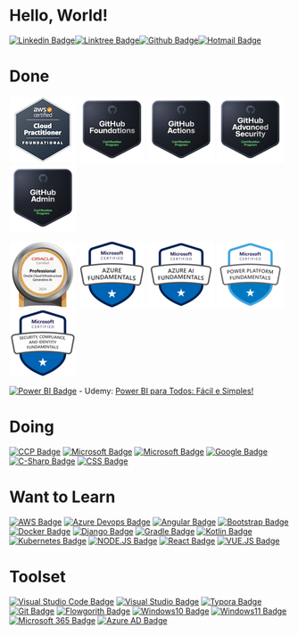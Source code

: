 # Hello, World!

[![Linkedin Badge](https://img.shields.io/badge/-LinkedIn-blue?style=flat-square&logo=Linkedin&logoColor=white&link=https://www.linkedin.com/in/rafael-silva-willians/)](https://www.linkedin.com/in/rafael-silva-willians/)[![Linktree Badge](https://img.shields.io/badge/-Linktr.ee-green?style=flat-square&logo=Linktree&logoColor=white&link=https://linktr.ee/rafawillians)](https://linktr.ee/rafawillians/)[![Github Badge](https://img.shields.io/badge/-Github-000?style=flat-square&logo=Github&logoColor=white&link=https://github.com/RafaelWillians)](https://github.com/RafaelWillians)[![Hotmail Badge](https://img.shields.io/badge/-Email-blue?style=flat-square&logo=microsoft-outlook&logoColor=white&link=mailto:rafael.willians@outlook.com)](mailto:rafael.willians@outlook.com)


# Done

[![AWS Certified Cloud Practitioner](/logo/aws-certified-cloud-practitioner.png)](https://cp.certmetrics.com/amazon/en/public/verify/credential/0e27829ffd0d42ac9a5422e633549d53)
[![GitHub Badge](/logo/github-foundations.png)](https://www.credly.com/badges/71c02d39-c700-41b3-9838-8ee81c3d8ea4/public_url)
[![GitHub Actions](/logo/github-actions.png)](https://www.credly.com/badges/0c14e7ef-6cf6-4c0e-8633-33b84be898e1/public_url)
[![GitHub Advanced Security](/logo/github-advanced-security.png)](https://www.credly.com/badges/96e6c731-7c05-4b74-881b-5696228562d4/public_url)
[![GitHub Administration](/logo/github-administration.png)](https://www.credly.com/badges/4ff8392b-b5b9-4e02-9091-663e105556f7/public_url)

[![Oracle Badge](/logo/oci-genai-pro-2024.png)](https://catalog-education.oracle.com/pls/certview/sharebadge?id=ADFB7C6F8CFB6FA1510EBC174ED42639E81B8866526351D77F1E983EF7C42072)
[![AZ-900 Badge](/logo/az-900.png)](https://learn.microsoft.com/en-us/users/rafaelsilvawillians-9018/credentials/e0fc09c5008154de)
[![AI-900 Badge](/logo/ai-900.png)](https://learn.microsoft.com/en-us/users/rafaelsilvawillians-9018/credentials/2392b816c92a60d7)
[![Power BI Badge](/logo/pl-900.png)](https://learn.microsoft.com/pt-br/users/rafaelsilvawillians-9018/credentials/a9eed214ecb5ec0)
[![SC-900 Badge](/logo/sc-900.png)](https://learn.microsoft.com/pt-br/users/rafaelsilvawillians-9018/credentials/463883d73e584396) 

[![Power BI Badge](https://img.shields.io/badge/power_bi-F2C811?style=for-the-badge&logo=powerbi&logoColor=black)](https://powerbi.microsoft.com/pt-br/desktop/) - Udemy: [Power BI para Todos: Fácil e Simples!](https://www.udemy.com/course/power-bi-para-todos-facil-e-simples/)

# Doing


[![CCP Badge](https://img.shields.io/badge/Solutions%20Architect%20Associate-FF9900?style=for-the-badge&logo=amazon-web-services&logoColor=white)](https://aws.amazon.com/certification/certified-solutions-architect-associate/)
[![Microsoft Badge](https://img.shields.io/badge/MS--900%20--%20Microsoft%20365%20Foundations-0078D6?style=for-the-badge&logo=microsoft&logoColor=white)](https://learn.microsoft.com/pt-br/certifications/exams/ms-900)
[![Microsoft Badge](https://img.shields.io/badge/DP--900%20--%20Azure%20Data%20Foundations-0078D6?style=for-the-badge&logo=microsoft-azure&logoColor=white)](https://learn.microsoft.com/pt-br/certifications/exams/dp-900)
[![Google Badge](https://img.shields.io/badge/Google%20Associate%20Cloud%20Engineer-4285F4?style=for-the-badge&logo=google-cloud&logoColor=white)](https://cloud.google.com/learn/certification/cloud-engineer)
[![C-Sharp Badge](https://img.shields.io/badge/C%23%20--%20C%23%20Certification%20with%20freeCodeCamp%20Challenge-239120?style=for-the-badge&logo=c-sharp&logoColor=white)](https://learn.microsoft.com/pt-br/training/challenges?id=8cf09b9b-743d-4f5f-9cd0-1aa1483d3d7a)
[![CSS Badge](https://img.shields.io/badge/CSS%20--%20freeCodeCamp%20--%20Responsive%20Web%20Design-1572B6?style=for-the-badge&logo=css3&logoColor=white)](https://www.freecodecamp.org/learn/2022/responsive-web-design/)



# Want to Learn

[![AWS Badge](https://img.shields.io/badge/Amazon_AWS-FF9900?style=for-the-badge&logo=amazonaws&logoColor=white)]()
[![Azure Devops Badge](https://img.shields.io/badge/Azure_DevOps-0078D7?style=for-the-badge&logo=azure-devops&logoColor=white)]()
[![Angular Badge](https://img.shields.io/badge/Angular-DD0031?style=for-the-badge&logo=angular&logoColor=white)]()
[![Bootstrap Badge](https://img.shields.io/badge/Bootstrap-563D7C?style=for-the-badge&logo=bootstrap&logoColor=white)]()
[![Docker Badge](https://img.shields.io/badge/Docker-2CA5E0?style=for-the-badge&logo=docker&logoColor=white)]()
[![Django Badge](https://img.shields.io/badge/Django-092E20?style=for-the-badge&logo=django&logoColor=green)]()
[![Gradle Badge](https://img.shields.io/badge/gradle-02303A?style=for-the-badge&logo=gradle&logoColor=white)]()
[![Kotlin Badge](https://img.shields.io/badge/Kotlin-0095D5?&style=for-the-badge&logo=kotlin&logoColor=white)]()
[![Kubernetes Badge](https://img.shields.io/badge/kubernetes-326ce5.svg?&style=for-the-badge&logo=kubernetes&logoColor=white)]()
[![NODE.JS Badge](https://img.shields.io/badge/Node.js-339933?style=for-the-badge&logo=nodedotjs&logoColor=white)]()
[![React Badge](https://img.shields.io/badge/React-20232A?style=for-the-badge&logo=react&logoColor=61DAFB)]()
[![VUE.JS Badge](https://img.shields.io/badge/Vue.js-35495E?style=for-the-badge&logo=vuedotjs&logoColor=4FC08D)]()

# Toolset

[![Visual Studio Code Badge](https://img.shields.io/badge/Visual_Studio_Code-0078D4?style=for-the-badge&logo=visual%20studio%20code&logoColor=white&link=https://code.visualstudio.com/download)](https://code.visualstudio.com/download)
[![Visual Studio Badge](https://img.shields.io/badge/Visual_Studio-5C2D91?style=for-the-badge&logo=visual%20studio&logoColor=white&link=https://visualstudio.microsoft.com/downloads/)](https://visualstudio.microsoft.com/downloads/)
[![Typora Badge](https://img.shields.io/badge/Typora-FDF8F6?style=for-the-badge&logo=typora&link=https://typora.io/)](https://typora.io/)
[![Git Badge](https://img.shields.io/badge/GIT-FDF8F6?style=for-the-badge&logo=git&link=https://git-scm.com/)](https://git-scm.com/)
[![Flowgorith Badge](https://img.shields.io/badge/Flowgorithm-5AC710?style=for-the-badge&link=http://www.flowgorithm.org/)](http://www.flowgorithm.org/)
[![Windows10 Badge](https://img.shields.io/badge/Windows%2010-0078D6?style=for-the-badge&logo=windows&logoColor=white)](https://www.microsoft.com/software-download/windows10)
[![Windows11 Badge](https://img.shields.io/badge/Windows%2011-0078D6?style=for-the-badge&logo=windows&logoColor=white)](https://www.microsoft.com/software-download/windows11)
[![Microsoft 365 Badge](https://img.shields.io/badge/Microsoft_365-D83B01?style=for-the-badge&logo=microsoft-office&logoColor=white)](https://www.microsoft.com/pt-br/microsoft-365)
[![Azure AD Badge](https://img.shields.io/badge/Microsoft_Azure_AD-0089D6?style=for-the-badge&logo=microsoft-azure&logoColor=white)](https://azure.microsoft.com/pt-br/products/active-directory)
